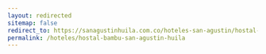```yaml
---
layout: redirected
sitemap: false
redirect_to: https://sanagustinhuila.com.co/hoteles-san-agustin/hostal-bambu-san-agustin-huila
permalink: /hoteles/hostal-bambu-san-agustin-huila
---
```

